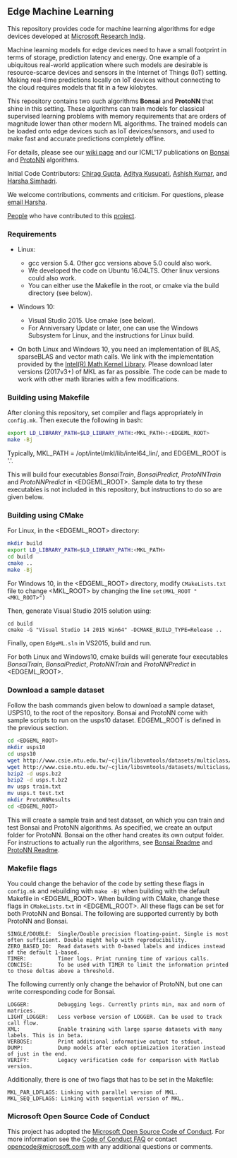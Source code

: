## Edge Machine Learning

This repository provides code for machine learning algorithms for edge devices developed at [Microsoft Research India](https://www.microsoft.com/en-us/research/project/resource-efficient-ml-for-the-edge-and-endpoint-iot-devices/). 

Machine learning models for edge devices need to have a small footprint in terms of storage, prediction latency and energy. One example of a ubiquitous real-world application where such models are desirable is resource-scarce devices and sensors in the Internet of Things (IoT) setting. Making real-time predictions locally on IoT devices without connecting to the cloud requires models that fit in a few kilobytes.

This repository contains two such algorithms **Bonsai** and **ProtoNN** that shine in this setting. These algorithms can train models for classical supervised learning problems with memory requirements that are orders of magnitude lower than other modern ML algorithms. The trained models can be loaded onto edge devices such as IoT devices/sensors, and used to make fast and accurate predictions completely offline.

For details, please see our [wiki page](https://github.com/Microsoft/EdgeML/wiki/) and our ICML'17 publications on [Bonsai](publications/Bonsai.pdf) and [ProtoNN](publications/ProtoNN.pdf) algorithms.
 
Initial Code Contributors: [Chirag Gupta](https://aigen.github.io/), [Aditya Kusupati](https://adityakusupati.github.io/), [Ashish Kumar](https://ashishkumar1993.github.io/), and [Harsha Simhadri](http://harsha-simhadri.org).

We welcome contributions, comments and criticism. For questions, please [email Harsha](mailto:harshasi@microsoft.com).

[People](https://github.com/Microsoft/EdgeML/wiki/People/) who have contributed to this [project](https://www.microsoft.com/en-us/research/project/resource-efficient-ml-for-the-edge-and-endpoint-iot-devices/).

### Requirements
* Linux:
  * gcc version 5.4. Other gcc versions above 5.0 could also work.
  * We developed the code on Ubuntu 16.04LTS. Other linux versions could also work.
  * You can either use the Makefile in the root, or cmake via the build directory (see below).
  
* Windows 10:
  * Visual Studio 2015. Use cmake (see below).
  * For Anniversary Update or later, one can use the Windows Subsystem for Linux, and the instructions for Linux build. 

* On both Linux and Windows 10, you need an implementation of BLAS, sparseBLAS and vector math calls.
  We link with the implementation provided by the [Intel(R) Math Kernel Library](https://software.intel.com/en-us/mkl).
  Please download later versions (2017v3+) of MKL as far as possible.
  The code can be made to work with other math libraries with a few modifications.

### Building using Makefile

After cloning this repository, set compiler and flags appropriately in `config.mk`. Then execute the following in bash:

```bash
export LD_LIBRARY_PATH=$LD_LIBRARY_PATH:<MKL_PATH>:<EDGEML_ROOT>
make -Bj
```
Typically, MKL_PATH = /opt/intel/mkl/lib/intel64_lin/, and EDGEML_ROOT is '.'.

This will build four executables _BonsaiTrain_, _BonsaiPredict_, _ProtoNNTrain_ and _ProtoNNPredict_ in <EDGEML_ROOT>.
Sample data to try these executables is not included in this repository, but instructions to do so are given below. 

### Building using CMake

For Linux, in the <EDGEML_ROOT> directory:

```bash
mkdir build
export LD_LIBRARY_PATH=$LD_LIBRARY_PATH:<MKL_PATH>
cd build
cmake ..
make -Bj
```

For Windows 10, in the <EDGEML_ROOT> directory, modify `CMakeLists.txt` file to change <MKL_ROOT> by changing the
line 
```set(MKL_ROOT "<MKL_ROOT>")```

Then, generate Visual Studio 2015 solution using:

```mkdir build
cd build
cmake -G "Visual Studio 14 2015 Win64" -DCMAKE_BUILD_TYPE=Release ..
```
Finally, open `EdgeML.sln` in VS2015, build and run.

For both Linux and Windows10, cmake builds will generate four executables _BonsaiTrain_, _BonsaiPredict_, _ProtoNNTrain_ and _ProtoNNPredict_ in <EDGEML_ROOT>.

### Download a sample dataset
Follow the bash commands given below to download a sample dataset, USPS10, to the root of the repository. Bonsai and ProtoNN come with sample scripts to run on the usps10 dataset. EDGEML_ROOT is defined in the previous section. 

```bash
cd <EDGEML_ROOT>
mkdir usps10
cd usps10
wget http://www.csie.ntu.edu.tw/~cjlin/libsvmtools/datasets/multiclass/usps.bz2
wget http://www.csie.ntu.edu.tw/~cjlin/libsvmtools/datasets/multiclass/usps.t.bz2
bzip2 -d usps.bz2
bzip2 -d usps.t.bz2
mv usps train.txt
mv usps.t test.txt
mkdir ProtoNNResults
cd <EDGEML_ROOT>
```
This will create a sample train and test dataset, on which
you can train and test Bonsai and ProtoNN algorithms. As specified, we create an output folder for ProtoNN. Bonsai on the other hand creates its own output folder. 
For instructions to actually run the algorithms, see [Bonsai Readme](docs/README_BONSAI_OSS.md) and [ProtoNN Readme](docs/README_PROTONN_OSS.ipynb).

### Makefile flags
You could change the behavior of the code by setting these flags in `config.mk` and rebuilding with `make -Bj` when building with the default Makefile in <EDGEML_ROOT>. When building with CMake, change these flags in `CMakeLists.txt` in <EDGEML_ROOT>. All these flags can be set for both ProtoNN and Bonsai.
The following are supported currently by both ProtoNN and Bonsai. 

    SINGLE/DOUBLE:  Single/Double precision floating-point. Single is most often sufficient. Double might help with reproducibility.
    ZERO_BASED_IO:  Read datasets with 0-based labels and indices instead of the default 1-based. 
    TIMER:          Timer logs. Print running time of various calls.
    CONCISE:        To be used with TIMER to limit the information printed to those deltas above a threshold.

The following currently only change the behavior of ProtoNN, but one can write corresponding code for Bonsai. 
 
    LOGGER:         Debugging logs. Currently prints min, max and norm of matrices.
    LIGHT_LOGGER:   Less verbose version of LOGGER. Can be used to track call flow. 
    XML:            Enable training with large sparse datasets with many labels. This is in beta.
    VERBOSE:        Print additional informative output to stdout.
    DUMP:           Dump models after each optimization iteration instead of just in the end.
    VERIFY:         Legacy verification code for comparison with Matlab version.
    
Additionally, there is one of two flags that has to be set in the Makefile: 
    
    MKL_PAR_LDFLAGS: Linking with parallel version of MKL.
    MKL_SEQ_LDFLAGS: Linking with sequential version of MKL.

### Microsoft Open Source Code of Conduct
This project has adopted the [Microsoft Open Source Code of Conduct](https://opensource.microsoft.com/codeofconduct/). For more information see the [Code of Conduct FAQ](https://opensource.microsoft.com/codeofconduct/faq/) or contact [opencode@microsoft.com](mailto:opencode@microsoft.com) with any additional questions or comments.
